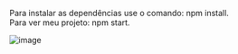 Para instalar as dependências use o comando: npm install.
<br>
Para ver meu projeto: npm start.

![image](https://github.com/EnzoGabrielBarbosaFranco/Avaliacao-Tecnica-Front-Enzo/assets/101021951/a9e4eb1d-caa3-4a42-8706-603104c2c311)
